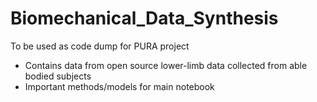 # Biomechanical_Data_Synthesis
To be used as code dump for PURA project
 - Contains data from open source lower-limb data collected from able bodied subjects
 - Important methods/models for main notebook
